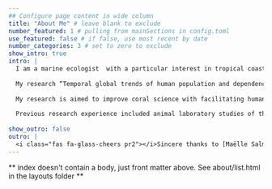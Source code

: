 ```yaml
---
## Configure page content in wide column
title: "About Me" # leave blank to exclude
number_featured: 1 # pulling from mainSections in config.toml
use_featured: false # if false, use most recent by date
number_categories: 3 # set to zero to exclude
show_intro: true
intro: |
  I am a marine ecologist  with a particular interest in tropical coastal ecosystems and extending to deep-sea environments. I obtained my PhD from the [University of Essex](https://www.essex.ac.uk), UK in the [TaylorLab](https://taylorlab.science), funded by the faculty research studentship within the School of Life Sciences, and department of Mathematical Sciences. 
  
  My research “Temporal global trends of human population and dependency on coral reefs”, focused on updating statistics and creating a long-term dataset of human populations near coral reefs. I also developed a human dependency framework, which utilises open access data to model human dependency on coral reefs and is designed to be reproducible and adaptable to newly available data. 
  
  My research is aimed to improve coral science with facilitating human aspects to research, furthermore create more informed decision making to policymakers in distributing funds and resources. Additionally, to facilitate a novel tool of insurance as a form of climate resilience, for coral reefs the humans that depend on them.
  
  Previous research experience included animal laboratory studies of the fecundity of the European speckled wood butterfly (Pararge aegeria), without the presence of male harassment. I have extensive field work experience in tropical marine ecosystems having researched the mangrove forests of Zanzibar and the coral reefs of the Wakatobi National Park, Indonesia. Most recently, I was apart of the Galapagos Deep research cruise, where my role spanned multiple teams, managing data input and collation, data acquisition and processing of multibeam data and assisting with live biology sampling. 
 
show_outro: false
outro: |
  <i class="fas fa-glass-cheers pr2"></i>Sincere thanks to [Maëlle Salmon](https://masalmon.eu/) for her help naming this Hugo theme!
---
```


** index doesn't contain a body, just front matter above.
See about/list.html in the layouts folder **
